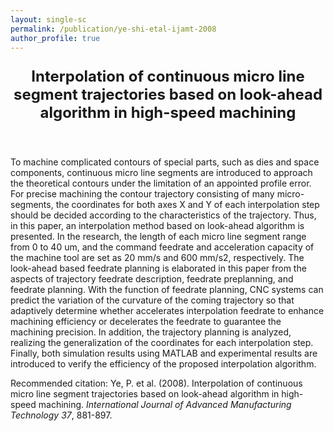 ```yaml
---
layout: single-sc
permalink: /publication/ye-shi-etal-ijamt-2008
author_profile: true
---
```


<header>
<p style="font-size: 24px;"><b>Interpolation of continuous micro line segment trajectories based on look-ahead algorithm in high-speed machining</b></p>
</header>

To machine complicated contours of special parts, such as dies and space components, continuous micro line segments are introduced to approach the theoretical contours under the limitation of an appointed profile error. For precise machining the contour trajectory consisting of many micro-segments, the coordinates for both axes X and Y of each interpolation step should be decided according to the characteristics of the trajectory. Thus, in this paper, an interpolation method based on look-ahead algorithm is presented. In the research, the length of each micro line segment range from 0 to 40 um, and the command feedrate and acceleration capacity of the machine tool are set as 20 mm/s and 600 mm/s2, respectively. The look-ahead based feedrate planning is elaborated in this paper from the aspects of trajectory feedrate description, feedrate preplanning, and feedrate planning. With the function of feedrate planning, CNC systems can predict the variation of the curvature of the coming trajectory so that adaptively determine whether accelerates interpolation feedrate to enhance machining efficiency or decelerates the feedrate to guarantee the machining precision. In addition, the trajectory planning is analyzed, realizing the generalization of the coordinates for each interpolation step. Finally, both simulation results using MATLAB and experimental results are introduced to verify the efficiency of the proposed interpolation algorithm.

<p style="font-size: 14px;">Recommended citation: Ye, P. et al. (2008). Interpolation of continuous micro line segment trajectories based on look-ahead algorithm in high-speed machining. <i>International Journal of Advanced Manufacturing Technology 37</i>, 881-897.</p>
